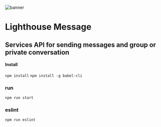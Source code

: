 ![banner](https://user-images.githubusercontent.com/1245814/32835095-6b7ca8d8-c9ca-11e7-9645-9879058ea40f.jpg)

# Lighthouse Message

Services API for sending messages and group or private conversation
---

#### Install
`npm install`
`npm install -g babel-cli`

### run
`npm run start`

### eslint
`npm run eslint`
